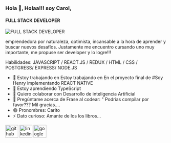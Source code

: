 ### Hola 👋, Holaa!!! soy Carol, 
#### FULL STACK DEVELOPER
![FULL STACK DEVELOPER](https://drive.google.com/file/d/1ETDaZyKSC3LSjX_N-HLtzpf0jOIIXfI4/view?usp=sharing)

emprendedora por naturaleza, optimista, incansable a la hora de aprender y buscar nuevos desafíos. Justamente me encuentro cursando uno muy importante, me propuse ser developer y lo logre!!!  

Habilidades:  JAVASCRIPT / REACT.JS / REDUX / HTML / CSS / POSTGRESS/ EXPRESS/ NODE.JS

- 🔭 Estoy trabajando en  Estoy trabajando en En el proyecto final de #Soy Henry implementando REACT NATIVE  
- 🌱 Estoy aprendiendo TypeScript 
- 👯 Quiero colaborar con Desarrollo de inteligencia Artificial 
- 💬 Pregúntame acerca de Frase al codear: " Podrias compilar por favor??? Mil gracias....  
- 😄 Pronombres: Carito 
- ⚡ Dato curioso: Amante de los los libros...  


[<img src='https://cdn.jsdelivr.net/npm/simple-icons@3.0.1/icons/github.svg' alt='github' height='40'>](https://github.com/carolnavia)  [<img src='https://cdn.jsdelivr.net/npm/simple-icons@3.0.1/icons/linkedin.svg' alt='linkedin' height='40'>](https://www.linkedin.com/in/https://www.linkedin.com/in/carol-navia-developer//)  [<img src='https://cdn.jsdelivr.net/npm/simple-icons@3.0.1/icons/google.svg' alt='google' height='40'>](carolnaviadev@gmail.com)  




